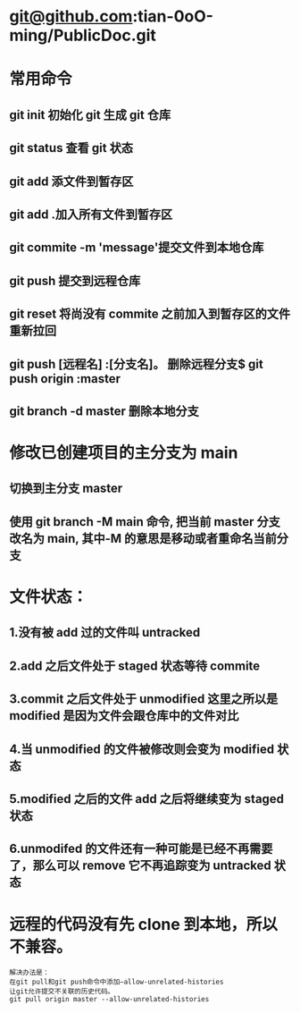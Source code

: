 # git@github.com:tian-0oO-ming/PublicDoc.git

# 常用命令

## git init 初始化 git 生成 git 仓库

## git status 查看 git 状态

## git add <filename>添文件到暂存区

## git add .加入所有文件到暂存区

## git commite -m 'message'提交文件到本地仓库

## git push 提交到远程仓库

## git reset <filename>将尚没有 commite 之前加入到暂存区的文件重新拉回

## git push [远程名] :[分支名]。 删除远程分支$ git push origin :master

## git branch -d master 删除本地分支

# 修改已创建项目的主分支为 main

## 切换到主分支 master

## 使用 git branch -M main 命令, 把当前 master 分支改名为 main, 其中-M 的意思是移动或者重命名当前分支

# 文件状态：

## 1.没有被 add 过的文件叫 untracked

## 2.add 之后文件处于 staged 状态等待 commite

## 3.commit 之后文件处于 unmodified 这里之所以是 modified 是因为文件会跟仓库中的文件对比

## 4.当 unmodified 的文件被修改则会变为 modified 状态

## 5.modified 之后的文件 add 之后将继续变为 staged 状态

## 6.unmodifed 的文件还有一种可能是已经不再需要了，那么可以 remove 它不再追踪变为 untracked 状态

# 远程的代码没有先 clone 到本地，所以不兼容。

```
解决办法是：
在git pull和git push命令中添加–allow-unrelated-histories
让git允许提交不关联的历史代码。
git pull origin master --allow-unrelated-histories
```
